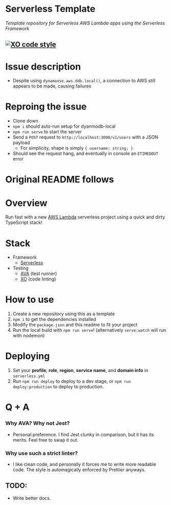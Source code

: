 # Serverless Template
_Template repository for Serverless AWS Lambda apps using the Serverless Framework_

[![XO code style](https://img.shields.io/badge/code_style-XO-5ed9c7.svg)](https://github.com/xojs/xo)
---
# Issue description
- Despite using `dynamoose.aws.ddb.local()`, a connection to AWS still appears to be made, causing failures

# Reproing the issue
- Clone down
- `npm i` should auto-run setup for dyanmodb-local
- `npm run serve` to start the server
- Send a `POST` request to `http://localhost:3000/v1/users` with a JSON payload
  - For simplicity, shape is simply `{ username: string; }`
- Should see the request hang, and eventually in console an `ETIMEDOUT` error


# Original README follows

# Overview
Run fast with a new [AWS Lambda](https://aws.amazon.com/lambda/) serverless project using a quick and dirty TypeScript stack!

# Stack
- Framework
  - [Serverless](https://aws.amazon.com/lambda/)
- Testing
  - [AVA](https://github.com/avajs/ava) (test runner)
  - [XO](https://github.com/xojs/xo) (code linting) 

# How to use
1) Create a new repository using this as a template
2) `npm i` to get the dependencies installed
3) Modify the `package.json` and this readme to fit your project
4) Run the local build with `npm run serve`! (alternatively `serve:watch` will run with nodemon)

# Deploying
1) Set your **profile**, **role**, **region**, **service name**, and **domain info** in `serverless.yml`
2) Run `npm run deploy` to deploy to a dev stage, or `npm run deploy:production` to deploy to production.

# Q + A
### Why AVA? Why not Jest?
- Personal preference. I find Jest clunky in comparison, but it has its merits. Feel free to swap it out.
### Why use such a strict linter?
- I like clean code, and personally it forces me to write more readable code. The style is automagically enforced by Prettier anyways.

## TODO:
- Write better docs.
